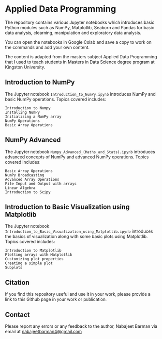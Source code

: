# Applied Data Programming

The repository contains various Jupyter notebooks which introduces basic Python modules such as NumPy, Matplotlib, Seaborn and Pandas for basic data analysis, clearning, manipulation and exploratory data analysis.

You can open the notebooks in Google Colab and save a copy to work on the commands and add your own content.

The content is adapted from the masters subject Applied Data Programming that I used to teach students in Masters in Data Science degree program at Kingston University.

## Introduction to NumPy 

The Jupyter notebook `Introduction_to_NumPy.ipynb` introduces NumPy and basic NumPy operations. Topics covered includes:
    
    Introduction to Numpy
    Installing NumPy
    Initializing a NumPy array
    NumPy Operations
    Basic Array Operations
    
## NumPy Advanced 

The Jupyter notebook `Numpy_Advanced_(Maths_and_Stats).ipynb` introduces advanced concepts of NumPy and advanced NumPy operations. Topics covered includes:
    
    Basic Array Operations
    NumPy Broadcasting
    Advanced Array Operations
    File Input and Output with arrays
    Linear Algebra
    Introduction to Scipy

## Introduction to Basic Visualization using Matplotlib

The Jupyter notebook `Introduction_to_Basic_Visualization_using_Matplotlib.ipynb` introduces the basics of visualization along with some basic plots using Matplotlib. Topics covered includes:

    Introduction to Matplotlib
    Plotting arrays with Matplotlib
    Customizing plot properties
    Creating a simple plot
    Subplots

## Citation

If you find this repository useful and use it in your work, please provide a link to this Github page in your work or publication.

## Contact

Please report any errors or any feedback to the author, Nabajeet Barman via email at nabajeetbarman4@gmail.com
